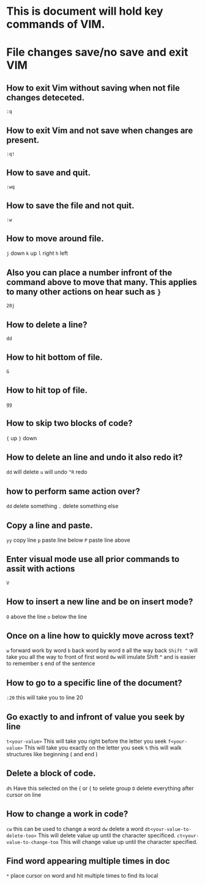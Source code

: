 # This is document will hold key commands of VIM.

# File changes save/no save and exit VIM

## How to exit Vim without saving when not file changes deteceted.
`:q`
## How to exit Vim and not save when changes are present.
`:q!`
## How to save and quit.
`:wq`
## How to save the file and not quit.
`:w`

## How to move around file.
`j` down
`k` up
`l` right
`h` left

## Also you can place a number infront of the command above to move that many. This applies to many other actions on hear such as `}`

`20j`

## How to delete a line?
`dd`

## How to hit bottom of file.
`G`

## How to hit top of file.
`gg`

## How to skip two blocks of code?
`{` up
`}` down

## How to delete an line and undo it also redo it?
`dd` will delete
`u` will undo
`^R` redo

## how to perform same action over?
`dd` delete something
`.` delete something else

## Copy a line and paste.
`yy` copy line
`p` paste line below
`P` paste line above

## Enter visual mode use all prior commands to assit with actions
`V`

## How to insert a new line and be on insert mode?
`O` above the line
`o` below the line

## Once on a line how to quickly move across text?
`w` forward work by word
`b` back word by word
`0` all the way back
`Shift ^` will take you all the way to front of first word
`0w` will imulate Shift ^ and is easier to remember
`$` end of the sentence

## How to go to a specific line of the document?
`:20` this will take you to line 20

## Go exactly to and infront of value you seek by line
`t<your-value>` This will take you right before the letter you seek
`f<your-value>` This will take you exactly on the letter you seek
`%` this will walk structures like beginning ( and end )

## Delete a block of code.
`d%` Have this selected on the ( or { to selete group
`D` delete everything after cursor on line

## How to change a work in code?
`cw` this can be used to change a word
`dw` delete a word
`dt<your-value-to-delete-too>` This will delete value up until the character specificed.
`ct<your-value-to-change-too` This will change value up until the character specified.

## Find word appearing multiple times in doc
`*` place cursor on word and hit multiple times to find its local